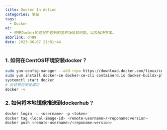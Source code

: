 ```yaml
---
title: Docker In Action
categories: 笔记
tags:
  - Docker
ai:
  - 使用Docker的过程中遇到的各种场景和问题，以及解决方案。
abbrlink: d499
date: 2023-06-07 21:01:44
---
```


### 1. 如何在CentOS环境安装docker？

```bash
sudo yum-config-manager --add-repo https://download.docker.com/linux/centos/docker-ce.repo
sudo yum install docker-ce docker-ce-cli containerd.io docker-buildx-plugin docker-compose-plugin
systemctl start docker
# 验证是否安装成功
docker -v
```

### 2. 如何将本地镜像推送到dockerhub？

```bash
docker login -u <username> -p <token>
docker tag <local-image-id> <remote-username>/<reponame:version>
docker push <remote-username>/<reponame:version>
```
